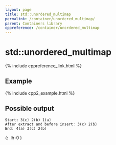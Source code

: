 ```yaml
---
layout: page
title: std::unordered_multimap
permalink: /container/unordered_multimap/
parent: Containers library
cppreference: /container/unordered_multimap
---
```

# std::unordered_multimap

{% include cppreference_link.html %}

## Example

{% include cpp2_example.html %}

## Possible output

```
Start: 3(c) 2(b) 1(a)
After extract and before insert: 3(c) 2(b)
End: 4(a) 3(c) 2(b)
```
{: .lh-0 }
